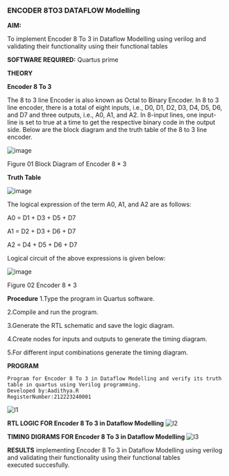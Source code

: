 ### ENCODER 8TO3 DATAFLOW Modelling

**AIM:**

To implement  Encoder 8 To 3 in Dataflow Modelling using verilog and validating their functionality using their functional tables

**SOFTWARE REQUIRED:** Quartus prime

**THEORY**

**Encoder 8 To 3**

The 8 to 3 line Encoder is also known as Octal to Binary Encoder. In 8 to 3 line encoder, there is a total of eight inputs, i.e., D0, D1, D2, D3, D4, D5, D6, and D7 and three outputs, i.e., A0, A1, and A2. In 8-input lines, one input-line is set to true at a time to get the respective binary code in the output side. Below are the block diagram and the truth table of the 8 to 3 line encoder.

![image](https://github.com/naavaneetha/ENCODER8TO3DATAFLOW/assets/154305477/0bc242c1-eb9e-4c47-afe5-30428470efc3)

Figure 01  Block Diagram of Encoder 8 * 3

**Truth Table**

![image](https://github.com/naavaneetha/ENCODER8TO3DATAFLOW/assets/154305477/35496b14-ae6e-4cd1-9abd-d6736b576575)

The logical expression of the term A0, A1, and A2 are as follows:

A0 = D1 + D3 + D5 + D7

A1 = D2 + D3 + D6 + D7

A2 = D4 + D5 + D6 + D7

Logical circuit of the above expressions is given below:

![image](https://github.com/naavaneetha/ENCODER8TO3DATAFLOW/assets/154305477/95acaee6-c873-4c75-89eb-ef09fb158053)

Figure 02  Encoder 8 * 3

**Procedure**
1.Type the program in Quartus software.

2.Compile and run the program.

3.Generate the RTL schematic and save the logic diagram.

4.Create nodes for inputs and outputs to generate the timing diagram.

5.For different input combinations generate the timing diagram.

**PROGRAM**
```
Program for Encoder 8 To 3 in Dataflow Modelling and verify its truth table in quartus using Verilog programming. 
Developed by:Aadithya.R
RegisterNumber:212223240001
```
![l1](https://github.com/Aadithya2201/ENCODER8TO3DATAFLOW/assets/145917810/be774f5f-89e0-4a6c-a06c-6a228387f32a)


**RTL LOGIC FOR Encoder 8 To 3 in Dataflow Modelling**
![l2](https://github.com/Aadithya2201/ENCODER8TO3DATAFLOW/assets/145917810/45339d17-c696-4284-8975-81ba512dfbef)

**TIMING DIGRAMS FOR Encoder 8 To 3 in Dataflow Modelling**
![l3](https://github.com/Aadithya2201/ENCODER8TO3DATAFLOW/assets/145917810/b35c5293-af0e-4756-8bd1-99f9ee56fee4)

**RESULTS**
implementing Encoder 8 To 3 in Dataflow Modelling using verilog and validating their functionality using their functional tables executed succesfully.


